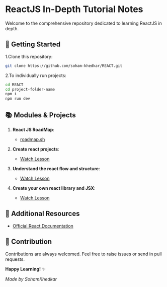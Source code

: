 # ReactJS In-Depth Tutorial Notes

Welcome to the comprehensive repository dedicated to learning ReactJS in depth.


## 🚀 Getting Started

 1.Clone this repository:
   ```bash
   git clone https://github.com/soham-khedkar/REACT.git
   ```
2.To individually run projects:
   ```bash
   cd REACT
   cd project-folder-name
   npm i
   npm run dev
   ```

## 📚 Modules & Projects

1. **React JS RoadMap**:
   
   - [roadmap.sh](https://roadmap.sh/react)

2. **Create react projects**:
   - [Watch Lesson](https://www.youtube.com/watch?v=k3KqQvywToE&list=PLu71SKxNbfoDqgPchmvIsL4hTnJIrtige&index=2)

3. **Understand the react flow and structure**:
   - [Watch Lesson](https://www.youtube.com/watch?v=yNbnA5pryMg&list=PLu71SKxNbfoDqgPchmvIsL4hTnJIrtige&index=3)
4. **Create your own react library and JSX**:
   - [Watch Lesson](https://www.youtube.com/watch?v=kAOuj6o7Kxs&list=PLu71SKxNbfoDqgPchmvIsL4hTnJIrtige&index=4)



## 📖 Additional Resources

- [Official React Documentation](https://reactjs.org/docs/getting-started.html)


## 💼 Contribution

Contributions are always welcomed. Feel free to raise issues or send in pull requests. 



**Happy Learning!** ✨


_Made by SohamKhedkar_
